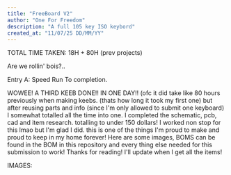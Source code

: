 ```yaml
---
title: "FreeBoard V2"
author: "One For Freedom"
description: "A full 105 key ISO keybord"
created_at: "11/07/25 DD/MM/YY"
---
```

TOTAL TIME TAKEN: 18H + 80H (prev projects)


Are we rollin' bois?..

Entry A: Speed Run To completion.

WOWEE! A THIRD KEEB DONE!! IN ONE DAY!!
(ofc it did take like 80 hours previously when making keebs. (thats how long it took my first one) but after reusing parts and info (since I'm only allowed to submit one keyboard) I somewhat totalled all the time into one.
I completed the schematic, pcb, cad and item research. totalling to under 150 dollars!
I worked non stop for this lmao but I'm glad I did. this is one of the things I'm proud to make and proud to keep in my home forever!
Here are some images, BOMS can be found in the BOM in this repository and every thing else needed for this submission to work!
Thanks for reading! I'll update when I get all the items!

IMAGES: 
